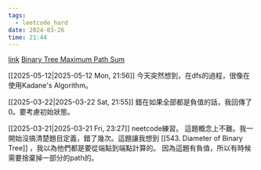 ```yaml
---
tags:
  - leetcode_hard
date: 2024-03-26
time: 21:44
---
```

[link](https://leetcode.com/problems/binary-tree-maximum-path-sum/)
[Binary Tree Maximum Path Sum](https://neetcode.io/problems/binary-tree-maximum-path-sum)

[[2025-05-12|2025-05-12 Mon, 21:56]]
今天突然想到，在dfs的過程，很像在使用Kadane's Algorithm。

[[2025-03-22|2025-03-22 Sat, 21:55]]
錯在如果全部都是負值的話，我回傳了0。要考慮初始狀態。

[[2025-03-21|2025-03-21 Fri, 23:27]]
neetcode練習。
這題概念上不難。我一開始沒搞清楚題目定義，錯了幾次。這題讓我想到 [[543. Diameter of Binary Tree]] ，我以為他們都是要從端點到端點計算的。
因為這題有負值，所以有時候需要捨棄掉一部分的path的。
